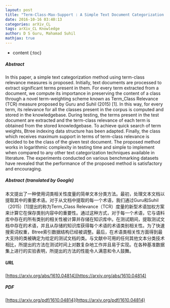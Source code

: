 ```yaml
---
layout: post
title: "Term-Class-Max-Support : A Simple Text Document Categorization Approach Using Term-Class Relevance Measure"
date: 2016-10-16 03:40:13
categories: arXiv_CL
tags: arXiv_CL Knowledge
author: D S Guru, Mahamad Suhil
mathjax: true
---
```


* content
{:toc}

##### Abstract
In this paper, a simple text categorization method using term-class relevance measures is proposed. Initially, text documents are processed to extract significant terms present in them. For every term extracted from a document, we compute its importance in preserving the content of a class through a novel term-weighting scheme known as Term_Class Relevance (TCR) measure proposed by Guru and Suhil (2015) [1]. In this way, for every term, its relevance for all the classes present in the corpus is computed and stored in the knowledgebase. During testing, the terms present in the test document are extracted and the term-class relevance of each term is obtained from the stored knowledgebase. To achieve quick search of term weights, Btree indexing data structure has been adapted. Finally, the class which receives maximum support in terms of term-class relevance is decided to be the class of the given test document. The proposed method works in logarithmic complexity in testing time and simple to implement when compared to any other text categorization techniques available in literature. The experiments conducted on various benchmarking datasets have revealed that the performance of the proposed method is satisfactory and encouraging.

##### Abstract (translated by Google)
本文提出了一种使用词类相关性度量的简单文本分类方法。最初，处理文本文档以提取其中的重要术语。对于从文档中提取的每一个术语，我们通过Guru和Suhil（2015）[1]提出的称为Term_Class Relevance（TCR）度量的新型术语加权方案来计算它在保存类别内容中的重要性。通过这种方式，对于每一个术语，它与语料库中存在的所有类别的相关性被计算并存储在知识库中。在测试期间，提取测试文档中存在的术语，并且从存储的知识库获得每个术语的术语类别相关性。为了快速搜索词权重，Btree索引数据结构已经被调整。最后，在术语类相关性方面得到最大支持的类被确定为给定的测试文档的类。与文献中可用的任何其他文本分类技术相比，所提出的方法在测试时间上对数复杂地工作并且易于实现。在各种基准数据集上进行的实验表明，所提出的方法的性能令人满意和令人鼓舞。

##### URL
[https://arxiv.org/abs/1610.04814](https://arxiv.org/abs/1610.04814)

##### PDF
[https://arxiv.org/pdf/1610.04814](https://arxiv.org/pdf/1610.04814)

